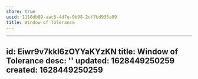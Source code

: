 ```yaml
---
share: true
uuid: 1110db89-aac5-4d7e-9b98-2cf7bd935a09
title: Window of Tolerance
---
```

---
id: Eiwr9v7kkl6zOYYaKYzKN
title: Window of Tolerance
desc: ''
updated: 1628449250259
created: 1628449250259
---

